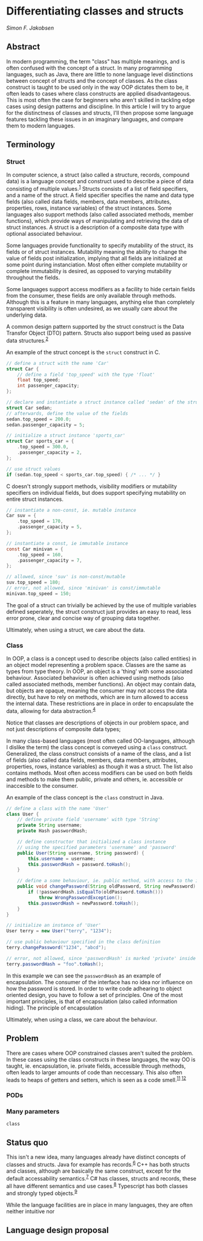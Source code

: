 
# Differentiating classes and structs

_Simon F. Jakobsen_

## Abstract

In modern programming, the term "class" has multiple meanings, and is often confused with the concept of a struct.
In many programming languages, such as Java, there are little to none language level distinctions between concept of structs and the concept of classes.
As the class construct is taught to be used only in the way OOP dictates them to be,
it often leads to cases where class constructs are applied disadvantageous.
This is most often the case for beginners who aren't skilled in tackling edge cases using design patterns and discipline.
In this article I will try to argue for the distinctness of classes and structs,
I'll then propose some language features tackling these issues in an imaginary languages,
and compare them to modern languages.

## Terminology

### Struct

In computer science, a struct (also called a structure, records, compound data) is a language concept and construct used to describe a piece of data consisting of multiple values.<sup>[1]</sup>
Structs consists of a list of field specifiers, and a name of the struct.
A field specifier specifies the name and data type fields (also called data fields, members, data members, attributes, properties, rows, instance variables) of the struct instances.
Some languages also support methods (also called associated methods, member functions), which provide ways of manipulating and retrieving the data of struct instances. A struct is a description of a composite data type with optional associated behaviour.

Some languages provide functionality to specify mutability of the struct, its fields or of struct instances.
Mutability meaning the ability to change the value of fields post initialization, implying that all fields are initialized at some point during instanciation.
Most often either complete mutability or complete immutability is desired, as opposed to varying mutability throughout the fields.

Some languages support access modifiers as a facility to hide certain fields from the consumer, these fields are only available through methods.
Although this is a feature in many languages, anything else than completely transparent visibility is often undesired, as we usually care about the underlying data.

A common design pattern supported by the struct construct is the Data Transfor Object (DTO) pattern.
Structs also support being used as passive data structures.<sup>[2]</sup>

An example of the struct concept is the `struct` construct in C.

```c
// define a struct with the name 'Car'
struct Car {
    // define a field 'top_speed' with the type 'float'
    float top_speed;
    int passenger_capacity;
};

// declare and instantiate a struct instance called 'sedan' of the struct 'Car'
struct Car sedan;
// afterwards, define the value of the fields
sedan.top_speed = 200.0;
sedan.passenger_capacity = 5;

// initialize a struct instance 'sports_car'
struct Car sports_car = {
    .top_speed = 300.0,
    .passenger_capacity = 2,
};

// use struct values
if (sedan.top_speed < sports_car.top_speed) { /* ... */ }
```

C doesn't strongly support methods, visibility modifiers or mutability specifiers on individual fields, but does support specifying mutability on entire struct instances. 

```c
// instantiate a non-const, ie. mutable instance
Car suv = {
    .top_speed = 170,
    .passenger_capacity = 5,
};

// instantiate a const, ie immutable instance
const Car minivan = {
    .top_speed = 160,
    .passenger_capacity = 7,
};

// allowed, since 'suv' is non-const/mutable
suv.top_speed = 180;
// error, not allowed, since 'minivan' is const/immutable
minivan.top_speed = 150;
```

The goal of a struct can trivially be achieved by the use of multiple variables defined seperately, the struct construct just provides an easy to read, less error prone, clear and concise way of grouping data together.

Ultimately, when using a struct, we care about the data.

### Class

In OOP, a class is a concept used to describe objects (also called entities) in an object model representing a problem space.
Classes are the same as types from type theory.
In OOP, an object is a 'thing' with some associated behaviour. Associated behaviour is often achieved using methods (also called associated methods, member functions). An object may contain data, but objects are opaque, meaning the consumer may not access the data directly, but have to rely on methods, which are in turn allowed to access the internal data. These restrictions are in place in order to encapsulate the data, allowing for data abstraction.<sup>[4]</sup>

Notice that classes are descriptions of objects in our problem space, and not just descriptions of composite data types; 

In many class-based languages (most often called OO-languages, although I dislike the term) the class concept is conveyed using a `class` construct.
Generalized, the class construct consists of a name of the class, and a list of fields (also called data fields, members, data members, attributes, properties, rows, instance variables) as though it was a struct.
The list also contains methods.
Most often access modifiers can be used on both fields and methods to make them public, private and others, ie. accessible or inaccesible to the consumer.

An example of the class concept is the `class` construct in Java.

```java
// define a class with the name 'User'
class User {
    // define private field 'username' with type 'String'
    private String username;
    private Hash passwordHash;

    // define constructor that initialized a class instance
    // using the specified parameters 'username' and 'password'
    public User(String username, String password) {
        this.username = username;
        this.passwordHash = password.toHash();
    }

    // define a some behaviour, ie. public method, with access to the internal fields
    public void changePassword(String oldPassword, String newPassword) throws AuthException {
        if (!passwordHash.isEqualTo(oldPassword.toHash()))
            throw WrongPasswordException();
        this.passwordHash = newPassword.toHash();
    }
}

// initialize an instance of 'User'
User terry = new User("terry", "1234");

// use public behaviour specified in the class definition
terry.changePassword("1234", "abcd");

// error, not allowed, since 'passwordHash' is marked 'private' inside the class definition
terry.passwordHash = "foo".toHash();
```

In this example we can see the `passwordHash` as an example of encapsulation.
The consumer of the interface has no idea nor influence on how the password is stored.
In order to write code adhearing to object oriented design, you have to follow a set of principles.
One of the most important principles, is that of encapsulation (also called information hiding).
The principle of encapsulation 

Ultimately, when using a class, we care about the behaviour.

## Problem

There are cases where OOP constrained classes aren't suited the problem.
In these cases using the class constructs in these languages, the way OO is taught, ie. encapsulation, ie. private fields, accessible through methods,
often leads to larger amounts of code than neccessary.
This also often leads to heaps of getters and setters, which is seen as a code smell.<sup>[11] [12]</sup>

### PODs

### Many parameters

```
class 
```

## Status quo

This isn't a new idea, many languages already have distinct concepts of classes and structs. Java for example has records.<sup>[6]</sup>
C++ has both structs and classes, although are basically the same construct, except for the default accessability semantics.<sup>[7]</sup>
C# has classes, structs and records, these all have different semantics and use cases.<sup>[8]</sup>
Typescript has both classes and strongly typed objects.<sup>[9][10]</sup>

While the language facilities are in place in many languages, they are often neither intuitive nor 

## Language design proposal

[1]: https://en.wikipedia.org/wiki/Record_(computer_science)
[2]: https://en.wikipedia.org/wiki/Passive_data_structure
[3]: https://en.wikipedia.org/wiki/Class_(computer_programming)
[4]: https://en.wikipedia.org/wiki/Object-oriented_programming
[5]: https://en.wikipedia.org/wiki/Data_transfer_object
[6]: https://docs.oracle.com/en/java/javase/14/language/records.html
[7]: https://en.cppreference.com/w/cpp/language/class
[8]: https://learn.microsoft.com/en-us/dotnet/csharp/language-reference/builtin-types/value-types
[9]: https://www.typescriptlang.org/docs/handbook/2/objects.html
[10]: https://www.typescriptlang.org/docs/handbook/2/classes.html
[11]: https://www.infoworld.com/article/2073723/why-getter-and-setter-methods-are-evil.html
[12]: https://wiki.c2.com/?AccessorsAreEvil
[13]: https://en.wikipedia.org/wiki/SOLID


